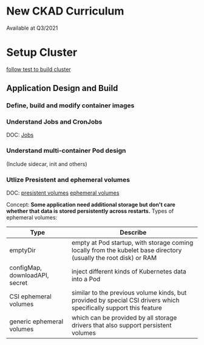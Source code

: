 # New CKAD Curriculum

Available at Q3/2021

# Setup Cluster

[follow test to build cluster](setup-cluster.md)

## Application Design and Build

### Define, build and modify container images


### Understand Jobs and CronJobs
DOC:
[Jobs](https://kubernetes.io/docs/concepts/workloads/controllers/job/)

### Understand multi-container Pod design
(Include sidecar, init and others)

### Utlize Presistent and ephemeral volumes
DOC:
[presistent volumes](https://kubernetes.io/docs/concepts/storage/persistent-volumes/)
[ephemeral volumes](https://kubernetes.io/docs/concepts/storage/ephemeral-volumes/)

Concept:
**Some application need additional storage but don't care whether that data is stored persistently across restarts.**
Types of ephemeral volumes:

| Type | Describe |
| ---| -- |
| emptyDir | empty at Pod startup, with storage coming locally from the kubelet base directory (usually the root disk) or RAM |
| configMap, downloadAPI, secret | inject different kinds of Kubernetes data into a Pod |
| CSI  ephemeral volumes | similar to the previous volume kinds, but provided by special CSI drivers which specifically support this feature |
| generic  ephemeral volumes | which can be provided by all storage drivers that also support persistent volumes | 

